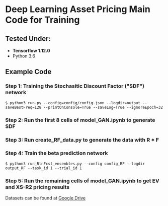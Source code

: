 # Deep Learning Asset Pricing Main Code for Training

## Tested Under: 
* **Tensorflow 1.12.0**
* Python 3.6

## Example Code
### Step 1: Training the Stochasitic Discount Factor ("SDF") network
	$ python3 run.py --config=config/config.json --logdir=output --saveBestFreq=128 --printOnConsole=True --saveLog=True --ignoreEpoch=32

### Step 2: Run the first 8 cells of model_GAN.ipynb to generate SDF

### Step 3: Run create_RF_data.py to generate the data with R * F

### Step 4: Train the beta prediction network
	$ python3 run_RtnFcst_ensembles.py --config config_RF --logdir output_RF --task_id 1 --trial_id 1

### Step 5: Run the remaining cells of model_GAN.ipynb to get EV and XS-R2 pricing results

Datasets can be found at [Google Drive](https://drive.google.com/drive/folders/1TrYzMUA_xLID5-gXOy_as8sH2ahLwz-l?usp=sharing)
